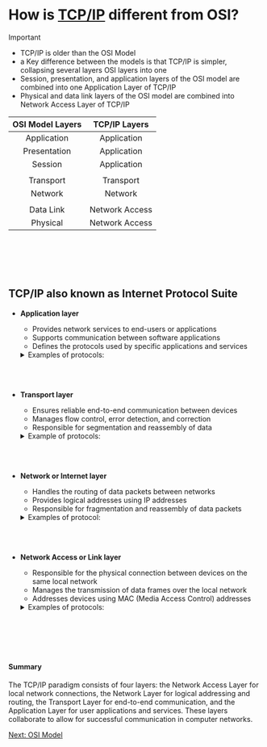 # How is [TCP/IP](https://en.wikipedia.org/wiki/Internet_protocol_suite) different from OSI?

>[!IMPORTANT]
> - TCP/IP is older than the OSI Model
> - a Key difference between the models is that TCP/IP is simpler, collapsing several layers OSI layers into one
> - Session, presentation, and application layers of the OSI model are combined into one Application Layer of TCP/IP
> - Physical and data link layers of the OSI model are combined into Network Access Layer of TCP/IP 


| OSI Model Layers | TCP/IP Layers |
|:-----:|:-----:|
| Application | Application |
| Presentation | Application |
| Session | Application |
|         |             |
| Transport | Transport |
| Network | Network |
|         |         |
| Data Link | Network Access |
| Physical | Network Access |


<br></br>
<br></br>


## TCP/IP also known as Internet Protocol Suite


* **Application layer** 
    * Provides network services to end-users or applications
    * Supports communication between software applications
    * Defines the protocols used by specific applications and services

   <details>
   <summary>Examples of protocols:</summary>

        HTTP (Hypertext Transfer Protocol) 
        FTP ( File Transfer Protocol) 
        SMTP (Simple Mail Transfer Protocol) 
        DNS (Domain Name System)
        SSH (Secure Shell)

   <details>

<br></br>


* **Transport layer** 
    * Ensures reliable end-to-end communication between devices 
    * Manages flow control, error detection, and correction
    * Responsible for segmentation and reassembly of data

   <details>
   <summary>Example of protocols:</summary>

        TCP (Transmission Control Protocol) 
        UDP (User Datagram Protocol)
  
     </details>

<br></br>

* **Network or Internet layer**
    * Handles the routing of data packets between networks
    * Provides logical addresses using IP addresses
    * Responsible for fragmentation and reassembly of data packets
 
   <details>
   <summary>Examples of protocol:</summary>

        IP (Internet Protocol) 
        ICMP (Internet Control Message Protocol)  
        IGMP (Internet Group Message Protocol) 
        ARP (Address Resolution Protocol)
  
</details>


<br></br>



* **Network Access or Link layer**
    * Responsible for the physical connection between devices on the same local network
    * Manages the transmission of data frames over the local network
    * Addresses devices using MAC (Media Access Control) addresses
 
   <details>
   <summary>Examples of protocols:</summary>
  
      Ethernet
      Wi-Fi
      PPP (Point-to-Point Protocol)

   </details>

<br></br>
<br></br>


#### Summary
The TCP/IP paradigm consists of four layers: the Network Access Layer for local network connections, the Network Layer for logical addressing and routing, the Transport Layer for end-to-end communication, and the Application Layer for user applications and services. These layers collaborate to allow for successful communication in computer networks.



[Next: OSI Model](OSI_Model.md)

